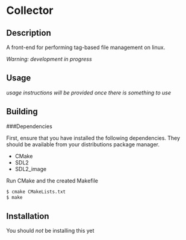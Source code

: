 Collector
=========

Description
-----------

A front-end for performing tag-based file management on linux.

*Warning: development in progress*

Usage
-----

*usage instructions will be provided once there is something to use*


Building
--------

###Dependencies

First, ensure that you have installed the following dependencies. They should be available from your distributions package manager.

+ CMake
+ SDL2
+ SDL2_image

Run CMake and the created Makefile

```sh
$ cmake CMakeLists.txt
$ make
```

Installation
------------

You should *not* be installing this yet
